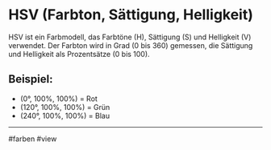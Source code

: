 
# HSV (Farbton, Sättigung, Helligkeit)

HSV ist ein Farbmodell, das Farbtöne (H), Sättigung (S) und Helligkeit (V) verwendet. Der Farbton wird in Grad (0 bis 360) gemessen, die Sättigung und Helligkeit als Prozentsätze (0 bis 100).

## Beispiel:
- (0°, 100%, 100%) = Rot
- (120°, 100%, 100%) = Grün
- (240°, 100%, 100%) = Blau

---

#farben #view
